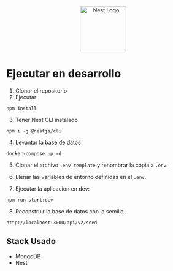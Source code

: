 <p align="center">
  <a href="http://nestjs.com/" target="blank"><img src="https://nestjs.com/img/logo-small.svg" width="120" alt="Nest Logo" /></a>
</p>

# Ejecutar en desarrollo

1. Clonar el repositorio
2. Ejecutar
```
npm install 
```
3. Tener Nest CLI instalado
```
npm i -g @nestjs/cli
```
4. Levantar la base de datos
```
docker-compose up -d
```
5. Clonar el archivo ```.env.template``` y renombrar la copia a ```.env```.

6. Llenar las variables de entorno definidas en el ```.env```.

7. Ejecutar la aplicacion en dev:
```
npm run start:dev
```
8. Reconstruir la base de datos con la semilla.
```
http://localhost:3000/api/v2/seed
```



## Stack Usado
* MongoDB
* Nest